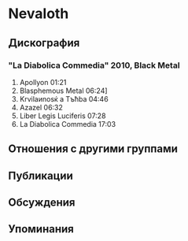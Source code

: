 # Nevaloth



## Дискография

### "La Diabolica Commedia" 2010, Black Metal

1.	Apollyon	01:21
2.	Blasphemous Metal	06:24]
3.	Krvilaиnosќ a Tъћba	04:46
4.	Azazel	06:32
5.	Liber Legis Luciferis	07:28
6.	La Diabolica Commedia	17:03


## Отношения с другими группами


## Публикации


## Обсуждения


## Упоминания

